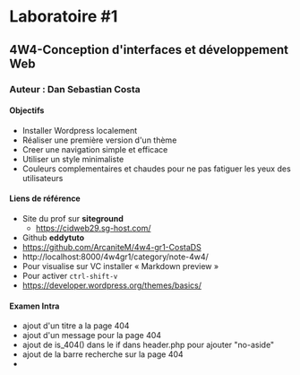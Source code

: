# Laboratoire #1
## 4W4-Conception d'interfaces et développement Web
### Auteur : Dan Sebastian Costa

#### Objectifs
- Installer Wordpress localement
- Réaliser une première version d'un thème
- Creer une navigation simple et efficace 
- Utiliser un style minimaliste 
- Couleurs complementaires et chaudes pour ne pas fatiguer les yeux des utilisateurs

#### Liens de référence
- Site du prof sur **siteground**
    - https://cidweb29.sg-host.com/
- Github **eddytuto**    
- https://github.com/ArcaniteM/4w4-gr1-CostaDS
- http://localhost:8000/4w4gr1/category/note-4w4/
- Pour visualise sur VC installer  « Markdown preview »
- Pour activer `ctrl-shift-v`
- https://developer.wordpress.org/themes/basics/

#### Examen Intra
- ajout d'un titre a la page 404
- ajout d'un message pour la page 404 
- ajout de is_404() dans le if dans header.php pour ajouter "no-aside"
- ajout de la barre recherche sur la page 404 
- 
